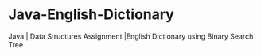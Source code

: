 # Java-English-Dictionary
Java | Data Structures Assignment |English Dictionary using Binary Search Tree
